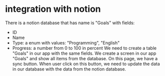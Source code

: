 # integration with notion
There is a notion database that has name is "Goals" with fields:
- ID
- Name
- Type: a enum with values: "Programming", "English"
- Progress: a number from 0 to 100 in percent
We need to create a table "Goals" in our app with the same fields. 
We create a screen in our app "Goals" and show all items from the database. On this page, we have a sync button. When user click on this button, we need to update the data in our database with the data from the notion database.
